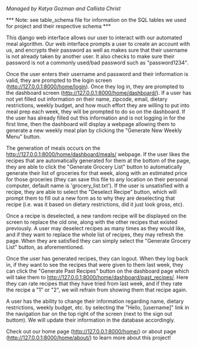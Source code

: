 *Managed by Katya Gozman and Callista Christ*

*** Note: see table_schema file for information on the SQL tables we used for project and their respective schema ***

This django web interface allows our user to interact with our automated meal algorithm. Our web interface prompts a user to create an account with us, and encrypts their password as well as makes sure that their username is not already taken by another user. It also checks to make sure their password is not a commonly used/bad password such as  "password1234".

Once the user enters their username and password and their information is valid, they are prompted to the login screen (http://127.0.0.1:8000/home/login). Once they log in, they are prompted to the dashboard screen (http://127.0.0.1:8000/home/dashboard/). If a user has not yet filled out information on their name, zipcode, email, dietary restrictions, weekly budget, and how much effort they are willing to put into meal prep each week, they will be prompted to do so on the dashboard. If the user has already filled out this information and is not logging in for the first time, then the dashboard will display a webpage allowing them to generate a new weekly meal plan by clicking the "Generate New Weekly Menu" button.

The generation of meals occurs on the http://127.0.0.1:8000/home/dashboard/meals/ webpage. If the user likes the recipes that are automatically generated for them at the bottom of the page, they are able to click the "Generate Grocery List" button to automatically generate their list of groceries for that week, along with an estimated price for those groceries (they can save this file to any location on their personal computer, default name is 'grocery_list.txt'). If the user is unsatisfied with a recipe, they are able to select the "Deselect Recipe" button, which will prompt them to fill out a new form as to why they are deselecting that recipe (i.e. was it based on dietary restrictions, did it just look gross, etc).

Once a recipe is deselected, a new random recipe will be displayed on the screen to replace the old one, along with the other recipes that existed previously. A user may deselect recipes as many times as they would like, and if they want to replace the whole list of recipes, they may refresh the page. When they are satisfied they can simply select the "Generate Grocery List" button, as aforementioned.

Once the user has generated recipes, they can logout. When they log back in, if they want to see the recipes that were given to them last week, they can click the "Generate Past Recipes" button on the dashboard page which will take them to http://127.0.0.1:8000/home/dashboard/past_recipes/. Here they can rate recipes that they have tried from last week, and if they rate the recipe a "1" or "2", we will refrain from showing them that recipe again.

A user has the ability to change their information regarding name, dietary restrictions, weekly budget, etc. by selecting the "Hello, [username]" link in the navigation bar on the top right of the screen (next to the sign out buttom).
We will update their information in the database accordingly.

Check out our home page (http://127.0.0.1:8000/home/) or about page (http://127.0.0.1:8000/home/about/) to learn more about this project!
